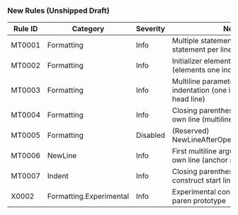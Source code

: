 ### New Rules (Unshipped Draft)

Rule ID | Category | Severity | Notes
--------|----------|----------|------
MT0001  | Formatting | Info | Multiple statements on one line (one statement per line)
MT0002  | Formatting | Info | Initializer element indentation (elements one indent beyond '{')
MT0003  | Formatting | Info | Multiline parameter/argument list indentation (one indent beyond head line)
MT0004  | Formatting | Info | Closing parenthesis isolated on its own line (multiline lists)
MT0005  | Formatting | Disabled | (Reserved) NewLineAfterOpenParenMultilineList
MT0006  | NewLine    | Info | First multiline argument starts on its own line (anchor rule)
MT0007  | Indent     | Info | Closing parenthesis alignment with construct start line
X0002   | Formatting.Experimental | Info | Experimental conditional close paren prototype
